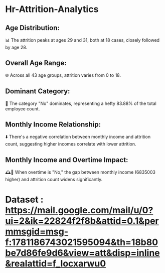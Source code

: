 # Hr-Attrition-Analytics

## Age Distribution:

📊 The attrition peaks at ages 29 and 31, both at 18 cases, closely followed by age 28.

## Overall Age Range:

🌐 Across all 43 age groups, attrition varies from 0 to 18.

## Dominant Category:

👥 The category "No" dominates, representing a hefty 83.88% of the total employee count.

## Monthly Income Relationship:

⬇️ There's a negative correlation between monthly income and attrition count, suggesting higher incomes correlate with lower attrition.

## Monthly Income and Overtime Impact:

🕰️💼 When overtime is "No," the gap between monthly income (6835003 higher) and attrition count widens significantly.

 # Dataset : https://mail.google.com/mail/u/0?ui=2&ik=22824f2f8b&attid=0.1&permmsgid=msg-f:1781186743021595094&th=18b80be7d86fe9d6&view=att&disp=inline&realattid=f_locxarwu0
